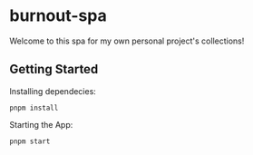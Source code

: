 # burnout-spa

Welcome to this spa for my own personal project's collections!

## Getting Started

Installing dependecies:

```
pnpm install
```

Starting the App:

```
pnpm start
```
